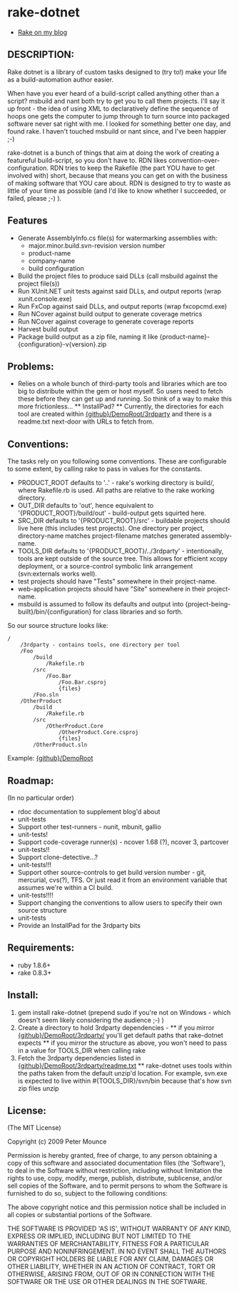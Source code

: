 # rake-dotnet

* [Rake on my blog](http://blog.neverrunwithscissors.com/tag/rake)

## DESCRIPTION:

Rake dotnet is a library of custom tasks designed to (try to!) make your life as a build-automation author easier.

When have you ever heard of a build-script called anything other than a script?  msbuild and nant both try to get you to call them projects.  I'll say it up front - the idea of using XML to declaratively define the sequence of hoops one gets the computer to jump through to turn source into packaged software never sat right with me.  I looked for something better one day, and found rake.  I haven't touched msbuild or nant since, and I've been happier ;-)

rake-dotnet is a bunch of things that aim at doing the work of creating a featureful build-script, so you don't have to.  RDN likes convention-over-configuration.  RDN tries to keep the Rakefile (the part YOU have to get involved with) short, because that means you can get on with the business of making software that YOU care about.  RDN is designed to try to waste as little of your time as possible (and I'd like to know whether I succeeded, or failed, please ;-) ).

## Features

* Generate AssemblyInfo.cs file(s) for watermarking assemblies with:
	* major.minor.build.svn-revision version number
	* product-name
	* company-name
	* build configuration
* Build the project files to produce said DLLs (call msbuild against the project file(s))
* Run XUnit.NET unit tests against said DLLs, and output reports (wrap xunit.console.exe)
* Run FxCop against said DLLs, and output reports (wrap fxcopcmd.exe)
* Run NCover against build output to generate coverage metrics
* Run NCover against coverage to generate coverage reports
* Harvest build output
* Package build output as a zip file, naming it like {product-name}-{configuration}-v{version}.zip

## Problems:

* Relies on a whole bunch of third-party tools and libraries which are too big to distribute within the gem or host myself.  So users need to fetch these before they can get up and running.  So think of a way to make this more frictionless...
** InstallPad?
** Currently, the directories for each tool are created within [{github}/DemoRoot/3rdparty](http://github.com/petemounce/rake-dotnet/tree/master/DemoRoot/3rdparty) and there is a readme.txt next-door with URLs to fetch from.

## Conventions:

The tasks rely on you following some conventions.  These are configurable to some extent, by calling rake to pass in values for the constants.

* PRODUCT_ROOT defaults to '..' - rake's working directory is build/, where Rakefile.rb is used.  All paths are relative to the rake working directory.
* OUT_DIR defaults to 'out', hence equivalent to '{PRODUCT_ROOT}/build/out' - build-output gets squirted here.
* SRC_DIR defaults to '{PRODUCT_ROOT}/src' -  buildable projects should live here (this includes test projects).  One directory per project, directory-name matches project-filename matches generated assembly-name. 
* TOOLS_DIR defaults to '{PRODUCT_ROOT}/../3rdparty' - intentionally, tools are kept outside of the source tree.  This allows for efficient xcopy deployment, or a source-control symbolic link arrangement (svn:externals works well).
* test projects should have "Tests" somewhere in their project-name.
* web-application projects should have "Site" somewhere in their project-name.
* msbuild is assumed to follow its defaults and output into {project-being-built}/bin/{configuration} for class libraries and so forth.

So our source structure looks like:
	
	/
		/3rdparty - contains tools, one directory per tool
		/Foo
			/build
				/Rakefile.rb
			/src
				/Foo.Bar
					/Foo.Bar.csproj
					{files}
			/Foo.sln
		/OtherProduct
			/build
				/Rakefile.rb
			/src
				/OtherProduct.Core
					/OtherProduct.Core.csproj
					{files}
			/OtherProduct.sln

Example: [{github}/DemoRoot](http://github.com/petemounce/rake-dotnet/tree/master/DemoRoot)

## Roadmap:

(In no particular order)

* rdoc documentation to supplement blog'd about
* unit-tests
* Support other test-runners - nunit, mbunit, gallio
* unit-tests!
* Support code-coverage runner(s) - ncover 1.68 (?), ncover 3, partcover
* unit-tests!!
* Support clone-detective...?
* unit-tests!!!
* Support other source-controls to get build version number - git, mercurial, cvs(?), TFS.  Or just read it from an environment variable that assumes we're within a CI build.
* unit-tests!!!!
* Support changing the conventions to allow users to specify their own source structure
* unit-tests
* Provide an InstallPad for the 3rdparty bits

## Requirements:

* ruby 1.8.6+
* rake 0.8.3+

## Install:

1. gem install rake-dotnet (prepend sudo if you're not on Windows - which doesn't seem likely considering the audience ;-) )
2. Create a directory to hold 3rdparty dependencies - 
** if you mirror [{github}/DemoRoot/3rdparty/](http://github.com/petemounce/rake-dotnet/tree/master/DemoRoot/3rdparty) you'll get default paths that rake-dotnet expects
** if you mirror the structure as above, you won't need to pass in a value for TOOLS_DIR when calling rake
3. Fetch the 3rdparty dependencies listed in [{github}/DemoRoot/3rdparty/readme.txt](http://github.com/petemounce/rake-dotnet/tree/master/DemoRoot/3rdparty/readme.txt)
** rake-dotnet uses tools within the paths taken from the default unzip'd location.  For example, svn.exe is expected to live within #{TOOLS_DIR}/svn/bin because that's how svn zip files unzip

## License:

(The MIT License)

Copyright (c) 2009 Peter Mounce

Permission is hereby granted, free of charge, to any person obtaining
a copy of this software and associated documentation files (the
'Software'), to deal in the Software without restriction, including
without limitation the rights to use, copy, modify, merge, publish,
distribute, sublicense, and/or sell copies of the Software, and to
permit persons to whom the Software is furnished to do so, subject to
the following conditions:

The above copyright notice and this permission notice shall be
included in all copies or substantial portions of the Software.

THE SOFTWARE IS PROVIDED 'AS IS', WITHOUT WARRANTY OF ANY KIND,
EXPRESS OR IMPLIED, INCLUDING BUT NOT LIMITED TO THE WARRANTIES OF
MERCHANTABILITY, FITNESS FOR A PARTICULAR PURPOSE AND NONINFRINGEMENT.
IN NO EVENT SHALL THE AUTHORS OR COPYRIGHT HOLDERS BE LIABLE FOR ANY
CLAIM, DAMAGES OR OTHER LIABILITY, WHETHER IN AN ACTION OF CONTRACT,
TORT OR OTHERWISE, ARISING FROM, OUT OF OR IN CONNECTION WITH THE
SOFTWARE OR THE USE OR OTHER DEALINGS IN THE SOFTWARE.
